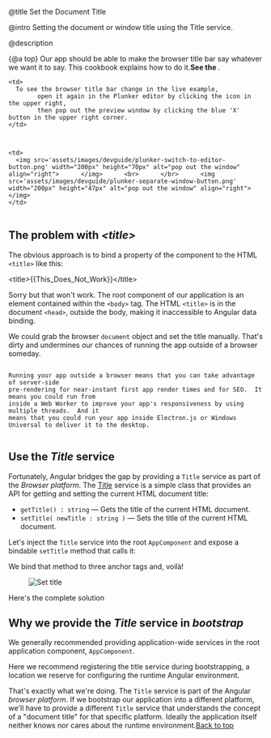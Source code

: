 @title
Set the Document Title

@intro
Setting the document or window title using the Title service.

@description


{@a top}
Our app should be able to make the browser title bar say whatever we want it to say.
This cookbook explains how to do it.**See the <live-example name="cb-set-document-title"></live-example>**.


<table>


  <tr>


    <td>
      To see the browser title bar change in the live example,      
            open it again in the Plunker editor by clicking the icon in the upper right,      
            then pop out the preview window by clicking the blue 'X' button in the upper right corner.
    </td>



    <td>
      <img src='assets/images/devguide/plunker-switch-to-editor-button.png' width="200px" height="70px" alt="pop out the window" align="right">      </img>      <br>      </br>      <img src='assets/images/devguide/plunker-separate-window-button.png' width="200px" height="47px" alt="pop out the window" align="right">      </img>
    </td>


  </tr>


</table>

## The problem with *&lt;title&gt;*

The obvious approach is to bind a property of the component to the HTML `<title>` like this:

<code-example format=''>
  &lt;title&gt;{{This_Does_Not_Work}}&lt;/title&gt;
</code-example>

Sorry but that won't work.
The root component of our application is an element contained within the `<body>` tag.
The HTML `<title>` is in the document `<head>`, outside the body, making it inaccessible to Angular data binding.

We could grab the browser `document` object and set the title manually.
That's dirty and undermines our chances of running the app outside of a browser someday.

~~~ {.l-sub-section}

Running your app outside a browser means that you can take advantage of server-side
pre-rendering for near-instant first app render times and for SEO.  It means you could run from
inside a Web Worker to improve your app's responsiveness by using multiple threads.  And it
means that you could run your app inside Electron.js or Windows Universal to deliver it to the desktop.


~~~

## Use the *Title* service
Fortunately, Angular bridges the gap by providing a `Title` service as part of the *Browser platform*.
The [Title](api/platform-browser/index/Title-class) service is a simple class that provides an API
for getting and setting the current HTML document title:

* `getTitle() : string` &mdash; Gets the title of the current HTML document.
* `setTitle( newTitle : string )` &mdash; Sets the title of the current HTML document. 

Let's inject the `Title` service into the root `AppComponent` and expose a bindable `setTitle` method that calls it:



<code-example path="cb-set-document-title/src/app/app.component.ts" region="class" linenums="false">

</code-example>

We bind that method to three anchor tags and, voilà!

<figure class='image-display'>
  <img src="assets/images/cookbooks/set-document-title/set-title-anim.gif" alt="Set title">  </img>
</figure>

Here's the complete solution



<code-tabs>


  <code-pane title="src/main.ts" path="cb-set-document-title/src/main.ts">

  </code-pane>



  <code-pane title="src/app/app.module.ts" path="cb-set-document-title/src/app/app.module.ts">

  </code-pane>



  <code-pane title="src/app/app.component.ts" path="cb-set-document-title/src/app/app.component.ts">

  </code-pane>


</code-tabs>


## Why we provide the *Title* service in *bootstrap*

We generally recommended providing application-wide services in the root application component, `AppComponent`.

Here we recommend registering the title service during bootstrapping,
a location we reserve for configuring the runtime Angular environment.

That's exactly what we're doing.
The `Title` service is part of the Angular *browser platform*.
If we bootstrap our application into a different platform,
we'll have to provide a different `Title` service that understands the concept of a "document title" for that specific platform.
Ideally the application itself neither knows nor cares about the runtime environment.[Back to top](guide/set-document-title#top)